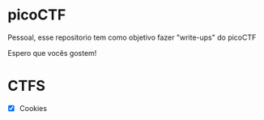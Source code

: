 # picoCTF

Pessoal, esse repositorio tem como objetivo fazer "write-ups" do picoCTF

Espero que vocês gostem! 


# CTFS
- [x] Cookies


